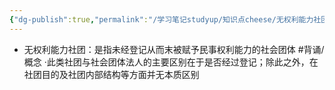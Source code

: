 ```yaml
---
{"dg-publish":true,"permalink":"/学习笔记studyup/知识点cheese/无权利能力社团/","dgPassFrontmatter":true,"created":"2024-07-16T10:21:54.274+08:00","updated":"2024-09-11T12:29:20.194+08:00"}
---
```


- 无权利能力社团：是指未经登记从而末被赋予民事权利能力的社会团体 #背诵/概念 
·此类社团与社会团体法人的主要区别在于是否经过登记；除此之外，在社团目的及社团内部结构等方面并无本质区别